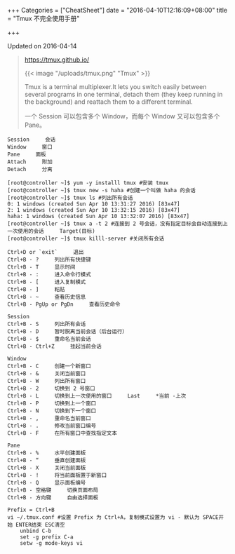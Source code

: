 +++
Categories = ["CheatSheet"]
date = "2016-04-10T12:16:09+08:00"
title = "Tmux 不完全使用手册"

+++

<!--more-->

Updated on 2016-04-14

> https://tmux.github.io/
>
> {{< image "/uploads/tmux.png" "Tmux" >}}
>
> Tmux is a terminal multiplexer.It lets you switch easily between several programs in one terminal, detach them (they keep running in the background) and reattach them to a different terminal.
>
> 一个 Session 可以包含多个 Window，而每个 Window 又可以包含多个 Pane。


```
Session     会话
Window     窗口
Pane     面板
Attach     附加
Detach     分离

[root@controller ~]$ yum -y installl tmux #安装 tmux
[root@controller ~]$ tmux new -s haha #创建一个叫做 haha 的会话
[root@controller ~]$ tmux ls #列出所有会话
0: 1 windows (created Sun Apr 10 13:31:27 2016) [83x47]
2: 1 windows (created Sun Apr 10 13:32:15 2016) [83x47]
haha: 1 windows (created Sun Apr 10 13:32:07 2016) [83x47]
[root@controller ~]$ tmux a -t 2 #连接到 2 号会话，没有指定目标会自动连接到上一次使用的会话     Target(目标)
[root@controller ~]$ tmux killl-server #关闭所有会话

Ctrl+D or `exit`     退出
Ctrl+B - ?     列出所有快捷键
Ctrl+B - T     显示时间
Ctrl+B - :     进入命令行模式
Ctrl+B - [     进入复制模式
Ctrl+B - ]     粘贴
Ctrl+B - ~     查看历史信息
Ctrl+B - PgUp or PgDn     查看历史命令

Session
Ctrl+B - S     列出所有会话
Ctrl+B - D     暂时脱离当前会话（后台运行）
Ctrl+B - $     重命名当前会话
Ctrl+B - Ctrl+Z     挂起当前会话

Window
Ctrl+B - C     创建一个新窗口
Ctrl+B - &     关闭当前窗口
Ctrl+B - W     列出所有窗口
Ctrl+B - 2     切换到 2 号窗口
Ctrl+B - L     切换到上一次使用的窗口     Last     *当前 -上次
Ctrl+B - P     切换到上一个窗口
Ctrl+B - N     切换到下一个窗口
Ctrl+B - ,     重命名当前窗口
Ctrl+B - .     修改当前窗口编号
Ctrl+B - F     在所有窗口中查找指定文本

Pane
Ctrl+B - %     水平创建面板
Ctrl+B - “     垂直创建面板
Ctrl+B - X     关闭当前面板
Ctrl+B - !     将当前面板置于新窗口
Ctrl+B - Q     显示面板编号
Ctrl+B - 空格键     切换页面布局
Ctrl+B - 方向键     自由选择面板

Prefix = Ctrl+B
vi ~/.tmux.conf #设置 Prefix 为 Ctrl+A，复制模式设置为 vi - 默认为 SPACE开始 ENTER结束 ESC清空
    unbind C-b
    set -g prefix C-a
    setw -g mode-keys vi
```